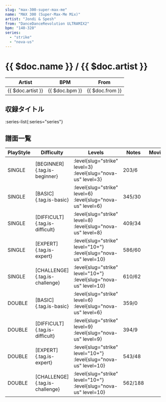 ```yaml
---
slug: "max-300-super-max-me"
name: "MAX 300 (Super-Max-Me Mix)"
artist: "Jondi & Spesh"
from: "DanceDanceRevolution ULTRAMIX2"
bpm: "140-320"
series:
  - "strike"
  - "nova-us"
---
```


# {{ $doc.name }} / {{ $doc.artist }}

|Artist|BPM|From|
|------|---|----|
|{{ $doc.artist }}|{{ $doc.bpm }}|{{ $doc.from }}|

## 収録タイトル

:series-list{:series="series"}

## 譜面一覧

|PlayStyle|Difficulty|Levels|Notes|Movie|
|---------|----------|------|-----|-----|
|SINGLE|[BEGINNER]{.tag.is-beginner}|:level{slug="strike" level=3} :level{slug="nova-us" level=3}|203/6||
|SINGLE|[BASIC]{.tag.is-basic}|:level{slug="strike" level=6} :level{slug="nova-us" level=6}|345/30||
|SINGLE|[DIFFICULT]{.tag.is-difficult}|:level{slug="strike" level=8} :level{slug="nova-us" level=8}|409/34||
|SINGLE|[EXPERT]{.tag.is-expert}|:level{slug="strike" level="10+"} :level{slug="nova-us" level=10}|586/60||
|SINGLE|[CHALLENGE]{.tag.is-challenge}|:level{slug="strike" level="10+"} :level{slug="nova-us" level=10}|610/62||
|DOUBLE|[BASIC]{.tag.is-basic}|:level{slug="strike" level=6} :level{slug="nova-us" level=6}|359/0||
|DOUBLE|[DIFFICULT]{.tag.is-difficult}|:level{slug="strike" level=9} :level{slug="nova-us" level=9}|394/9||
|DOUBLE|[EXPERT]{.tag.is-expert}|:level{slug="strike" level="10+"} :level{slug="nova-us" level=10}|543/48||
|DOUBLE|[CHALLENGE]{.tag.is-challenge}|:level{slug="strike" level="10+"} :level{slug="nova-us" level=10}|562/188||
